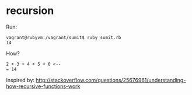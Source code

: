 # recursion

Run:
```
vagrant@rubyvm:/vagrant/sumit$ ruby sumit.rb
14
```
How?
```
2 + 3 + 4 + 5 + 0 <--
= 14
```
Inspired by:
http://stackoverflow.com/questions/25676961/understanding-how-recursive-functions-work

